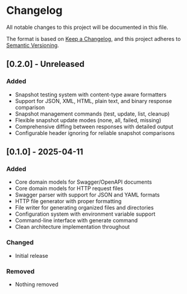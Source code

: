 # Changelog

All notable changes to this project will be documented in this file.

The format is based on [Keep a Changelog](https://keepachangelog.com/en/1.0.0/),
and this project adheres to [Semantic Versioning](https://semver.org/spec/v2.0.0.html).

## [0.2.0] - Unreleased

### Added

- Snapshot testing system with content-type aware formatters
- Support for JSON, XML, HTML, plain text, and binary response comparison
- Snapshot management commands (test, update, list, cleanup)
- Flexible snapshot update modes (none, all, failed, missing)
- Comprehensive diffing between responses with detailed output
- Configurable header ignoring for reliable snapshot comparisons

## [0.1.0] - 2025-04-11

### Added

- Core domain models for Swagger/OpenAPI documents
- Core domain models for HTTP request files
- Swagger parser with support for JSON and YAML formats
- HTTP file generator with proper formatting
- File writer for generating organized files and directories
- Configuration system with environment variable support
- Command-line interface with generate command
- Clean architecture implementation throughout

### Changed

- Initial release

### Removed

- Nothing removed
